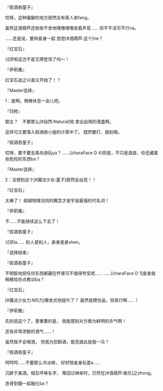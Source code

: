 『假酒吞童子』

哎呀，这种偏僻的地方居然会有客人来fang。

虽然这酒葫芦还依依不舍地噗噜噗噜发着声音……
但不干活可不行na。

……还是说，要和妾身一起
尝尝[#酒葫芦:这个]ne？

『红宝石』

讨厌啦这岂不是王牌登场了吗～！

『伊莉雅』

红宝石迷之兴奋又开始了！？

『Master选择』

1：是啊。稍微休息一会儿吧。

『玛修』

御主？　不要那么[#自然:Natural]地
拿出自用的酒盏啊。

这样可又要落入假酒吞小姐的计策中了。
既然要打，就别喝。

『假酒吞童子』

哎呀，要不要去乘舟游玩ya？
……[charaFace D 4]但是，不只是酒盅，你还藏着些危险的东西ba？

『Master选择』

2：没想到这个[#魔法少女:童子]居然会出现！！

『红宝石』

太棒了！
超越物理法则的概念才是宇宙最强的代名词！

『伊莉雅』

不……不能继续这么下去了！

『假酒吞童子』

讨厌la……
别人是别人，妾身是妾shen。

『选择结束』

『假酒吞童子』

不明智地把任何东西都藏在怀里可不值得夸奖呢……
……[charaFace D 1]妾身就稍微给你点教训ba？

『红宝石』

[#魔法少女力:MS力]爆发式地提升了？
虽然是模仿品，但真行啊……！

『伊莉雅』

先别说这个了，更重要的是，
我能感到对方极为鲜明的杀气啊！

还有非常浓郁的酒气……！

虽然我不会喝酒，
但我为您斟酒，能否就此放我一马？

『假酒吞童子』

呵呵呵……不要那么冷淡嘛，
好好陪妾身玩耍a……

沉醉于美酒，相互呼唤名字，
等回过神来时，已然在[#酒葫芦:极乐]之zhong。

连骨到髓一起融化ba？

